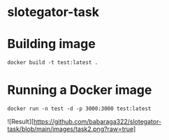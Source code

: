 # slotegator-task

# Building image
```
docker build -t test:latest .
```
# Running a Docker image
```
docker run -n test -d -p 3000:3000 test:latest
```

![Result][https://github.com/babaraga322/slotegator-task/blob/main/images/task2.png?raw=true]